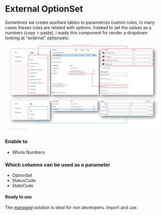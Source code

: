 # External OptionSet
Sometimes we create auxiliare tables to parametrize custom rules, in many cases theses rules are related with options.
Instead to set the values as a numbers (copy > paste), I made this component for render a dropdown looking at "external" optionsets.

![alt text](https://github.com/VinnyDyn/ExternalOptionSet/blob/main/images/pcf-config.png)

### Enable to
- Whole.Numbers

### Which columns can be used as a parameter
- OptionSet
- StatusCode
- StateCode

#### Ready to use
The [managed](https://github.com/VinnyDyn/StatusReasonKanban/releases/download/2.3.0.0/VinnyBControls_2_3_0_0_managed.zip) solution is ideal for non developers. Import and use.
